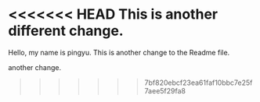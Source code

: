 <<<<<<< HEAD
This is another different change.
=======
Hello, my name is pingyu.
This is another change to the Readme file.

another change.
>>>>>>> 7bf820ebcf23ea61faf10bbc7e25f7aee5f29fa8
